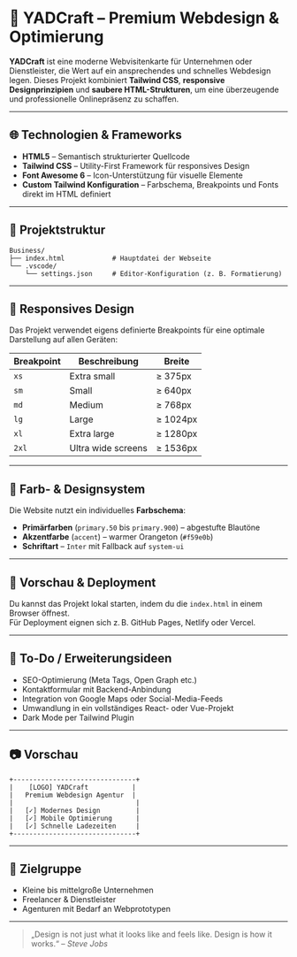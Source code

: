# 💼 YADCraft – Premium Webdesign & Optimierung

**YADCraft** ist eine moderne Webvisitenkarte für Unternehmen oder Dienstleister, die Wert auf ein ansprechendes und schnelles Webdesign legen. Dieses Projekt kombiniert **Tailwind CSS**, **responsive Designprinzipien** und **saubere HTML-Strukturen**, um eine überzeugende und professionelle Onlinepräsenz zu schaffen.

---

## 🌐 Technologien & Frameworks

- **HTML5** – Semantisch strukturierter Quellcode  
- **Tailwind CSS** – Utility-First Framework für responsives Design  
- **Font Awesome 6** – Icon-Unterstützung für visuelle Elemente  
- **Custom Tailwind Konfiguration** – Farbschema, Breakpoints und Fonts direkt im HTML definiert  

---

## 🧱 Projektstruktur

```
Business/
├── index.html            # Hauptdatei der Webseite
└── .vscode/
    └── settings.json     # Editor-Konfiguration (z. B. Formatierung)
```

---

## 📱 Responsives Design

Das Projekt verwendet eigens definierte Breakpoints für eine optimale Darstellung auf allen Geräten:

| Breakpoint | Beschreibung       | Breite      |
|------------|--------------------|-------------|
| `xs`       | Extra small        | ≥ 375px     |
| `sm`       | Small              | ≥ 640px     |
| `md`       | Medium             | ≥ 768px     |
| `lg`       | Large              | ≥ 1024px    |
| `xl`       | Extra large        | ≥ 1280px    |
| `2xl`      | Ultra wide screens | ≥ 1536px    |

---

## 🎨 Farb- & Designsystem

Die Website nutzt ein individuelles **Farbschema**:

- **Primärfarben** (`primary.50` bis `primary.900`) – abgestufte Blautöne  
- **Akzentfarbe** (`accent`) – warmer Orangeton (`#f59e0b`)  
- **Schriftart** – `Inter` mit Fallback auf `system-ui`  

---

## 🚀 Vorschau & Deployment

Du kannst das Projekt lokal starten, indem du die `index.html` in einem Browser öffnest.  
Für Deployment eignen sich z. B. GitHub Pages, Netlify oder Vercel.

---

## 📝 To-Do / Erweiterungsideen

- SEO-Optimierung (Meta Tags, Open Graph etc.)  
- Kontaktformular mit Backend-Anbindung  
- Integration von Google Maps oder Social-Media-Feeds  
- Umwandlung in ein vollständiges React- oder Vue-Projekt  
- Dark Mode per Tailwind Plugin  

---

## 📷 Vorschau

```text
+-------------------------------+
|    [LOGO] YADCraft           |
|   Premium Webdesign Agentur  |
|                               |
|   [✓] Modernes Design         |
|   [✓] Mobile Optimierung      |
|   [✓] Schnelle Ladezeiten     |
+-------------------------------+
```

---

## 🧠 Zielgruppe

- Kleine bis mittelgroße Unternehmen  
- Freelancer & Dienstleister  
- Agenturen mit Bedarf an Webprototypen  

---

> „Design is not just what it looks like and feels like. Design is how it works.“ – *Steve Jobs*

